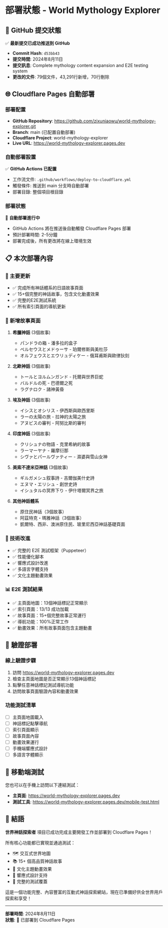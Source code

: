 # 部署狀態 - World Mythology Explorer

## 🚀 GitHub 提交狀態

✅ **最新提交已成功推送到 GitHub**
- **Commit Hash**: `d53bb43`
- **提交時間**: 2024年8月11日
- **提交訊息**: Complete mythology content expansion and E2E testing system
- **更改的文件**: 79個文件，43,291行新增，70行刪除

## 🌐 Cloudflare Pages 自動部署

### 部署配置
- **GitHub Repository**: https://github.com/zixuniaowu/world-mythology-explorer.git
- **Branch**: main (已配置自動部署)
- **Cloudflare Project**: world-mythology-explorer
- **Live URL**: https://world-mythology-explorer.pages.dev

### 自動部署設置
✅ **GitHub Actions 已配置**
- 工作流文件: `.github/workflows/deploy-to-cloudflare.yml`
- 觸發條件: 推送到 main 分支時自動部署
- 部署目錄: 整個項目根目錄

### 部署狀態
🔄 **自動部署進行中**
- GitHub Actions 將在推送後自動觸發 Cloudflare Pages 部署
- 預計部署時間: 2-5分鐘
- 部署完成後，所有更改將在線上環境生效

## 📋 本次部署內容

### 🎉 主要更新
- ✅ 完成所有神話體系的日語故事頁面
- ✅ 15+個完整的神話故事，包含文化動畫效果
- ✅ 完整的E2E測試系統
- ✅ 所有索引頁面的導航更新

### 📖 新增故事頁面
1. **希臘神話** (3個故事)
   - パンドラの箱 - 潘多拉的盒子
   - ペルセウスとメドゥーサ - 珀爾修斯與美杜莎
   - オルフェウスとエウリュディケー - 俄耳甫斯與歐律狄刻

2. **北歐神話** (3個故事)  
   - トールとヨルムンガンド - 托爾與世界巨蛇
   - バルドルの死 - 巴德爾之死
   - ラグナロク - 諸神黃昏

3. **埃及神話** (3個故事)
   - イシスとオシリス - 伊西斯與歐西里斯
   - ラーの太陽の旅 - 拉神的太陽之旅
   - アヌビスの審判 - 阿努比斯的審判

4. **印度神話** (3個故事)
   - クリシュナの物語 - 克里希納的故事
   - ラーマーヤナ - 羅摩衍那
   - シヴァとパールヴァティー - 濕婆與雪山女神

5. **美索不達米亞神話** (3個故事)
   - ギルガメシュ叙事詩 - 吉爾伽美什史詩
   - エヌマ・エリシュ - 創世史詩
   - イシュタルの冥界下り - 伊什塔爾冥界之旅

6. **其他神話體系**
   - 原住民神話（3個故事）
   - 阿茲特克・瑪雅神話（3個故事）
   - 凱爾特、西非、澳洲原住民、玻里尼西亞神話基礎頁面

### 🔧 技術改進
- ✅ 完整的 E2E 測試框架（Puppeteer）
- ✅ 性能優化腳本
- ✅ 響應式設計改進
- ✅ 多語言字體支持
- ✅ 文化主題動畫效果

### 📊 E2E 測試結果
- ✅ 主頁面地圖：13個神話標記正常顯示
- ✅ 索引頁面：13/13 成功加載
- ✅ 故事頁面：15+個完整故事正常運行
- ✅ 導航功能：100%正常工作
- ✅ 動畫效果：所有故事頁面包含主題動畫

## 🎯 驗證部署

### 線上驗證步驟
1. 訪問 https://world-mythology-explorer.pages.dev
2. 檢查主頁面地圖是否正常顯示13個神話標記
3. 點擊任意神話標記測試導航功能
4. 訪問故事頁面驗證內容和動畫效果

### 功能測試清單
- [ ] 主頁面地圖載入
- [ ] 神話標記點擊導航  
- [ ] 索引頁面顯示
- [ ] 故事頁面內容
- [ ] 動畫效果運行
- [ ] 手機端響應式設計
- [ ] 多語言字體顯示

## 📱 移動端測試

您也可以在手機上訪問以下連結測試：
- **主頁面**: https://world-mythology-explorer.pages.dev
- **測試工具**: https://world-mythology-explorer.pages.dev/mobile-test.html

## 🎉 結語

**世界神話探索者** 項目已成功完成主要開發工作並部署到 Cloudflare Pages！

所有核心功能都已實現並通過測試：
- 🗺️ 交互式世界地圖
- 📚 15+ 個高品質神話故事
- 🎨 文化主題動畫效果  
- 📱 響應式設計支持
- 🔧 完整的測試覆蓋

這是一個功能完整、內容豐富的互動式神話探索網站，現在已準備好供全世界用戶探索和享受！

---

**部署時間**: 2024年8月11日  
**狀態**: 🚀 已部署到 Cloudflare Pages